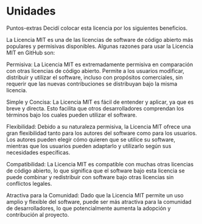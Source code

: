 # Unidades
Puntos-extras
Decidí colocar esta licencia por los siguientes beneficios.

La Licencia MIT es una de las licencias de software de código abierto más populares y permisivas disponibles. Algunas razones para usar la Licencia MIT en GitHub son:

Permisiva: La Licencia MIT es extremadamente permisiva en comparación con otras licencias de código abierto. Permite a los usuarios modificar, distribuir y utilizar el software, incluso con propósitos comerciales, sin requerir que las nuevas contribuciones se distribuyan bajo la misma licencia.

Simple y Concisa: La Licencia MIT es fácil de entender y aplicar, ya que es breve y directa. Esto facilita que otros desarrolladores comprendan los términos bajo los cuales pueden utilizar el software.

Flexibilidad: Debido a su naturaleza permisiva, la Licencia MIT ofrece una gran flexibilidad tanto para los autores del software como para los usuarios. Los autores pueden elegir cómo quieren que se utilice su software, mientras que los usuarios pueden adaptarlo y utilizarlo según sus necesidades específicas.

Compatibilidad: La Licencia MIT es compatible con muchas otras licencias de código abierto, lo que significa que el software bajo esta licencia se puede combinar y redistribuir con software bajo otras licencias sin conflictos legales.

Atractiva para la Comunidad: Dado que la Licencia MIT permite un uso amplio y flexible del software, puede ser más atractiva para la comunidad de desarrolladores, lo que potencialmente aumenta la adopción y contribución al proyecto.
